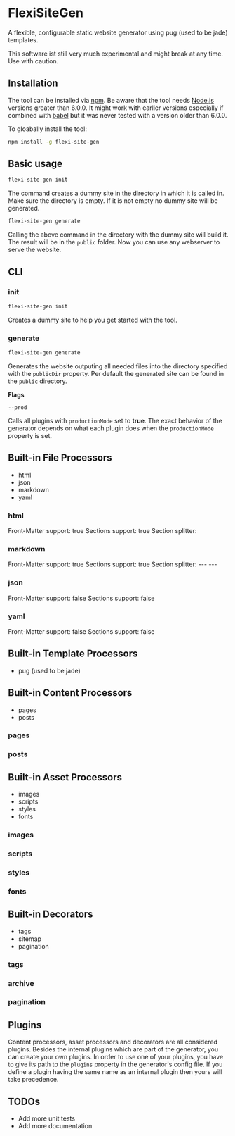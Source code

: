 # FlexiSiteGen

A flexible, configurable static website generator using pug (used to be jade) templates.

This software ist still very much experimental and might break at any time. Use with caution.

## Installation

The tool can be installed via [npm](https://www.npmjs.com/). Be aware that the tool needs [Node.js](https://nodejs.org/en/) versions greater than 6.0.0. It might work with earlier versions especially if combined with [babel](https://babeljs.io/) but it was never tested with a version older than 6.0.0.

To gloabally install the tool:

```bash
npm install -g flexi-site-gen
```

## Basic usage

```bash
flexi-site-gen init
```

The command creates a dummy site in the directory in which it is called in. Make sure the directory is empty. If it is not empty no dummy site will be generated.

```bash
flexi-site-gen generate
```

Calling the above command in the directory with the dummy site will build it. The result will be in the `public` folder. Now you can use any webserver to serve the website.

## CLI

### init

```bash
flexi-site-gen init
```

Creates a dummy site to help you get started with the tool.

### generate

```bash
flexi-site-gen generate
```

Generates the website outputing all needed files into the directory specified with the `publicDir` property. Per default the generated site can be found in the `public` directory.

__Flags__

```
--prod
```

Calls all plugins with `productionMode` set to __true__. The exact behavior of the generator depends on what each plugin does when the `productionMode` property is set.

## Built-in File Processors

* html
* json
* markdown
* yaml

### html

Front-Matter support: true
Sections support: true
Section splitter: <!---- ---->

### markdown

Front-Matter support: true
Sections support: true
Section splitter:  --- ---

### json

Front-Matter support: false
Sections support: false

### yaml

Front-Matter support: false
Sections support: false

## Built-in Template Processors

* pug (used to be jade)

## Built-in Content Processors

* pages
* posts

### pages


### posts


## Built-in Asset Processors

* images
* scripts
* styles
* fonts

### images

### scripts

### styles

### fonts

## Built-in Decorators

* tags
* sitemap
* pagination

### tags

### archive

### pagination

## Plugins

Content processors, asset processors and decorators are all considered plugins.
Besides the internal plugins which are part of the generator, you can create your own plugins.
In order to use one of your plugins, you have to give its path to the `plugins` property in the generator's config file.
If you define a plugin having the same name as an internal plugin then yours will take precedence.

## TODOs

* Add more unit tests
* Add more documentation
